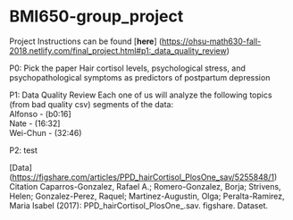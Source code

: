 # BMI650-group_project

Project Instructions can be found [**here**] (https://ohsu-math630-fall-2018.netlify.com/final_project.html#p1:_data_quality_review) 

P0: Pick the paper
Hair cortisol levels, psychological stress, and psychopathological symptoms as predictors of postpartum depression

P1: Data Quality Review 
Each one of us will analyze the following topics (from bad quality csv) segments of the data:   
Alfonso - (b0:16]  
Nate - (16:32]  
Wei-Chun - (32:46)  

P2: test


[Data] (https://figshare.com/articles/PPD_hairCortisol_PlosOne_sav/5255848/1) Citation
Caparros-Gonzalez, Rafael A.; Romero-Gonzalez, Borja; Strivens, Helen; Gonzalez-Perez, Raquel; Martinez-Augustin, Olga; Peralta-Ramirez, Maria Isabel (2017): PPD_hairCortisol_PlosOne_.sav. figshare. Dataset.